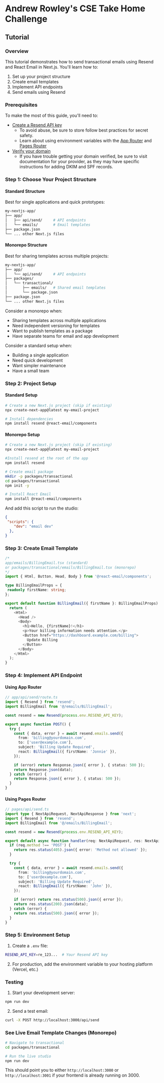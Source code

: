# Andrew Rowley's CSE Take Home Challenge

## Tutorial

### Overview

This tutorial demonstrates how to send transactional emails using Resend and React Email in Next.js. You'll learn how to:

1. Set up your project structure
2. Create email templates
3. Implement API endpoints
4. Send emails using Resend

### Prerequisites

To make the most of this guide, you'll need to:

- [Create a Resend API key](https://resend.com/api-keys)
  - To avoid abuse, be sure to store follow best practices for secret safety.
  - Learn about using environment variables with the [App Router](https://nextjs.org/docs/app/building-your-application/configuring/environment-variables) and [Pages Router](https://nextjs.org/docs/pages/building-your-application/configuring/environment-variables)
- [Verify your domain](https://resend.com/domains)
  - If you have trouble getting your domain verified, be sure to visit documentation for your provider, as they may have specific instructions for adding DKIM and SPF records.

### Step 1: Choose Your Project Structure

#### Standard Structure

Best for single applications and quick prototypes:

```bash
my-nextjs-app/
├── app/
│   ├── api/send/     # API endpoints
│   └── emails/       # Email templates
├── package.json
└── ... other Next.js files
```

#### Monorepo Structure

Best for sharing templates across multiple projects:

```bash
my-nextjs-app/
├── app/
│   └── api/send/     # API endpoints
├── packages/
│   └── transactional/
│       ├── emails/   # Shared email templates
│       └── package.json
├── package.json
└── ... other Next.js files
```

Consider a monorepo when:

- Sharing templates across multiple applications
- Need independent versioning for templates
- Want to publish templates as a package
- Have separate teams for email and app development

Consider a standard setup when:

- Building a single application
- Need quick development
- Want simpler maintenance
- Have a small team

### Step 2: Project Setup

#### Standard Setup

```bash
# Create a new Next.js project (skip if existing)
npx create-next-app@latest my-email-project

# Install dependencies
npm install resend @react-email/components
```

#### Monorepo Setup

```bash
# Create a new Next.js project (skip if existing)
npx create-next-app@latest my-email-project

#Install resend at the root of the app
npm install resend

# Create email package
mkdir -p packages/transactional
cd packages/transactional
npm init -y

# Install React Email
npm install @react-email/components
```
And add this script to run the studio:
```json
{
 "scripts": {
    "dev": "email dev"
  },
}
```

### Step 3: Create Email Template
```typescript
/*
app/emails/BillingEmail.tsx (standard) 
or packages/transactional/emails/BillingEmail.tsx (monorepo)
*/
import { Html, Button, Head, Body } from '@react-email/components';

type BillingEmailProps = {
 readonly firstName: string;
};

export default function BillingEmail({ firstName }: BillingEmailProps) {
  return (
    <Html>
      <Head />
      <Body>
        <h1>Hello, {firstName}!</h1>
        <p>Your billing information needs attention.</p>
        <Button href="https://dashboard.example.com/billing">
          Update Billing
        </Button>
      </Body>
    </Html>
  );
}
```

### Step 4: Implement API Endpoint

#### Using App Router
```typescript
// app/api/send/route.ts
import { Resend } from 'resend';
import BillingEmail from '@/emails/BillingEmail';

const resend = new Resend(process.env.RESEND_API_KEY);

export async function POST() {
  try {
    const { data, error } = await resend.emails.send({
      from: 'billing@yourdomain.com',
      to: ['user@example.com'],
      subject: 'Billing Update Required',
      react: BillingEmail({ firstName: 'Jonnie' }),
    });

    if (error) return Response.json({ error }, { status: 500 });
    return Response.json(data);
  } catch (error) {
    return Response.json({ error }, { status: 500 });
  }
}
```

#### Using Pages Router
```typescript
// pages/api/send.ts
import type { NextApiRequest, NextApiResponse } from 'next';
import { Resend } from 'resend';
import BillingEmail from '@/emails/BillingEmail';

const resend = new Resend(process.env.RESEND_API_KEY);

export default async function handler(req: NextApiRequest, res: NextApiResponse) {
  if (req.method !== 'POST') {
    return res.status(405).json({ error: 'Method not allowed' });
  }

  try {
    const { data, error } = await resend.emails.send({
      from: 'billing@yourdomain.com',
      to: ['user@example.com'],
      subject: 'Billing Update Required',
      react: BillingEmail({ firstName: 'John' }),
    });

    if (error) return res.status(500).json({ error });
    return res.status(200).json(data);
  } catch (error) {
    return res.status(500).json({ error });
  }
}
```

### Step 5: Environment Setup

1. Create a `.env` file:
```bash
RESEND_API_KEY=re_123...  # Your Resend API key
```

2. For production, add the environment variable to your hosting platform (Vercel, etc.)

### Testing
1. Start your development server:
```bash
npm run dev
```

2. Send a test email:
```bash
curl -X POST http://localhost:3000/api/send
```

### See Live Email Template Changes (Monorepo)
```bash
# Navigate to transactional
cd packages/transactional

# Run the live studio
npm run dev
```

This should point you to either `http://localhost:3000` or `http://localhost:3001` if your frontend is already running on 3000.
